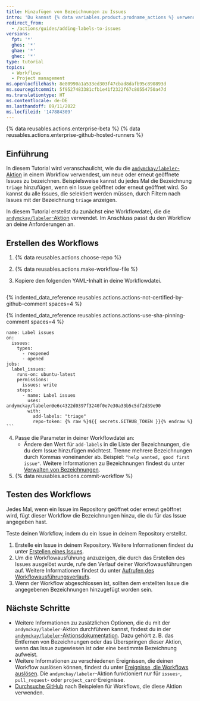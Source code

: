 ```yaml
---
title: Hinzufügen von Bezeichnungen zu Issues
intro: 'Du kannst {% data variables.product.prodname_actions %} verwenden, um Issues automatisch zu bezeichnen.'
redirect_from:
  - /actions/guides/adding-labels-to-issues
versions:
  fpt: '*'
  ghes: '*'
  ghae: '*'
  ghec: '*'
type: tutorial
topics:
  - Workflows
  - Project management
ms.openlocfilehash: 8e80990a1a533ed303f47cbad8dafb95c890893d
ms.sourcegitcommit: 5f9527483381cfb1e41f2322f67c80554750a47d
ms.translationtype: HT
ms.contentlocale: de-DE
ms.lasthandoff: 09/11/2022
ms.locfileid: '147884309'
---
```

{% data reusables.actions.enterprise-beta %} {% data reusables.actions.enterprise-github-hosted-runners %}

## Einführung

In diesem Tutorial wird veranschaulicht, wie du die [`andymckay/labeler`-Aktion](https://github.com/marketplace/actions/simple-issue-labeler) in einem Workflow verwendest, um neue oder erneut geöffnete Issues zu bezeichnen. Beispielsweise kannst du jedes Mal die Bezeichnung `triage` hinzufügen, wenn ein Issue geöffnet oder erneut geöffnet wird. So kannst du alle Issues, die selektiert werden müssen, durch Filtern nach Issues mit der Bezeichnung `triage` anzeigen.

In diesem Tutorial erstellst du zunächst eine Workflowdatei, die die [`andymckay/labeler`-Aktion](https://github.com/marketplace/actions/simple-issue-labeler) verwendet. Im Anschluss passt du den Workflow an deine Anforderungen an.

## Erstellen des Workflows

1. {% data reusables.actions.choose-repo %}
2. {% data reusables.actions.make-workflow-file %}
3. Kopiere den folgenden YAML-Inhalt in deine Workflowdatei.

    ```yaml{:copy}
{% indented_data_reference reusables.actions.actions-not-certified-by-github-comment spaces=4 %}

{% indented_data_reference reusables.actions.actions-use-sha-pinning-comment spaces=4 %}

    name: Label issues
    on:
      issues:
        types:
          - reopened
          - opened
    jobs:
      label_issues:
        runs-on: ubuntu-latest
        permissions:
          issues: write
        steps:
          - name: Label issues
            uses: andymckay/labeler@e6c4322d0397f3240f0e7e30a33b5c5df2d39e90
            with:
              add-labels: "triage"
              repo-token: {% raw %}${{ secrets.GITHUB_TOKEN }}{% endraw %}
    ```

4. Passe die Parameter in deiner Workflowdatei an:
   - Ändere den Wert für `add-labels` in die Liste der Bezeichnungen, die du dem Issue hinzufügen möchtest. Trenne mehrere Bezeichnungen durch Kommas voneinander ab. Beispiel: `"help wanted, good first issue"`. Weitere Informationen zu Bezeichnungen findest du unter [Verwalten von Bezeichnungen](/github/managing-your-work-on-github/managing-labels#applying-labels-to-issues-and-pull-requests).
5. {% data reusables.actions.commit-workflow %}

## Testen des Workflows

Jedes Mal, wenn ein Issue im Repository geöffnet oder erneut geöffnet wird, fügt dieser Workflow die Bezeichnungen hinzu, die du für das Issue angegeben hast.

Teste deinen Workflow, indem du ein Issue in deinem Repository erstellst.

1. Erstelle ein Issue in deinem Repository. Weitere Informationen findest du unter [Erstellen eines Issues](/github/managing-your-work-on-github/creating-an-issue).
2. Um die Workflowausführung anzuzeigen, die durch das Erstellen des Issues ausgelöst wurde, rufe den Verlauf deiner Workflowausführungen auf. Weitere Informationen findest du unter [Aufrufen des Workflowausführungsverlaufs](/actions/managing-workflow-runs/viewing-workflow-run-history).
3. Wenn der Workflow abgeschlossen ist, sollten dem erstellten Issue die angegebenen Bezeichnungen hinzugefügt worden sein.

## Nächste Schritte

- Weitere Informationen zu zusätzlichen Optionen, die du mit der `andymckay/labeler`-Aktion durchführen kannst, findest du in der [`andymckay/labeler`-Aktionsdokumentation](https://github.com/marketplace/actions/simple-issue-labeler). Dazu gehört z. B. das Entfernen von Bezeichnungen oder das Überspringen dieser Aktion, wenn das Issue zugewiesen ist oder eine bestimmte Bezeichnung aufweist.
- Weitere Informationen zu verschiedenen Ereignissen, die deinen Workflow auslösen können, findest du unter [Ereignisse, die Workflows auslösen](/actions/reference/events-that-trigger-workflows#issues). Die `andymckay/labeler`-Aktion funktioniert nur für `issues`-, `pull_request`- oder `project_card`-Ereignisse.
- [Durchsuche GitHub](https://github.com/search?q=%22uses:+andymckay/labeler%22&type=code) nach Beispielen für Workflows, die diese Aktion verwenden.
